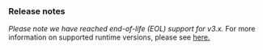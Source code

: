 ### Release notes
<!-- Please add your release notes in the following format:
- My change description (#PR)
-->
*Please note we have reached end-of-life (EOL) support for v3.x.* For more information on supported runtime versions, please see [here.](https://learn.microsoft.com/en-us/azure/azure-functions/functions-versions?tabs=v4&pivots=programming-language-csharp)
